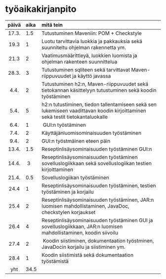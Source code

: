 # työaikakirjanpito

| päivä | aika | mitä tein  |
| :----:|:-----| :-----|
| 17.3. | 1.5  | Tutustuminen Maveniin: POM + Checkstyle |
| 19.3  | 1    | Luotu tarvittavia luokkia ja pakkauksia sekä suunniteltu ohjelman rakennetta ym. |
| 21.3  | 2    | Vaatimusmäärittleyä, luokkien luomista ja ohjelman rakenteen suunnittelua |
| 28.3. | 3    | Tutustuminen sqliteen sekä tarvittavat Maven-riippuvuudet ja käyttö javassa |
| 4.4.  | 2    | Tutustuminen h2:n, Maven-riippuvuudet sekä tietokannan käsittelyyn tutustuminen sekä koodin työstäminen|
| 5.4.  | 5    | h2:n tutustiminen, tiedon tallentamiseen sekä sen lukemiseen vaadittavan koodin kirjoittaminen sekä testit tietokantaluokalle |
| 6.4.  | 1    | GUI:n työstäminen |
| 7.4.  | 2    | Käyttäjänluomisominaisuuden työstäminen |
| 9.4.  | 2    | GUI:n työstmäinen eteen päin |
| 13.4. | 1.5  | Reseptinlisäysominaisuuden työstäminen GUI:n |
| 14.4. | 3    | Reseptinlisäysominaisuuden työstäminen sovelluslogiikkaan sekä sovelluslogiikan testien kirjoittaminen | 
| 21.4. | 0.5  | Sovelluslogiikan työstäminen |
| 24.4 | 1     | Reseptinlisäysominaisuuden työstäminen, testien työstäminen ja korjailu |
| 25.4 | 2     | Reseptinlisäysominaisuuden työstäminen, JAR:n luomisen mahdollistaminen, JavaDoc, checkstylen korjaukset |
| 26.4 | 4     | Reseptinlisäysominaisuuden työstäminen GUI ja sovelluslogiikkaan, JAR:n luomisen mahdollistaminen, koodin siivoilu | 
| 27.4 | 2     | Koodin siistiminen, dokumentaation työstminen, JavaDocin korjailu ja siistiminen ym. |
| 28.4 | 1     | Koodin siistimistä sekä dokumentaation työstämistä |
| yht   | 34.5 | |
